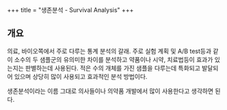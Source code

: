 +++
title = "생존분석 - Survival Analysis"
+++

## 개요

의료, 바이오쪽에서 주로 다루는 통계 분석의 갈래. 주로 실험 계획 및 A/B test등과 같이 소수의 두 샘플군의 유의미한 차이를 분석하고 약품이나 시약, 치료법등이 효과가 있는지는 판별하는데 사용된다. 적은 수의 개체를 가진 샘플을 다루는데 특화되고 발달되어 있으며 상당히 많이 사용되고 효과적인 분석 방법이다.

생존분석이라는 이름 그대로 의사들이나 의약품 개발에서 많이 사용한다고 생각하면 된다.
